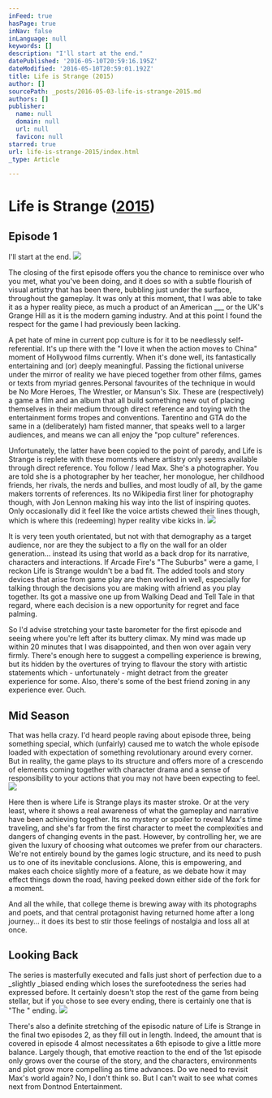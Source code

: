 ```yaml
---
inFeed: true
hasPage: true
inNav: false
inLanguage: null
keywords: []
description: "I'll start at the end."
datePublished: '2016-05-10T20:59:16.195Z'
dateModified: '2016-05-10T20:59:01.192Z'
title: Life is Strange (2015)
author: []
sourcePath: _posts/2016-05-03-life-is-strange-2015.md
authors: []
publisher:
  name: null
  domain: null
  url: null
  favicon: null
starred: true
url: life-is-strange-2015/index.html
_type: Article

---
```

# Life is Strange ([2015][0])

## Episode 1

I'll start at the end.
![](https://the-grid-user-content.s3-us-west-2.amazonaws.com/4732f8f0-30b4-43e5-99e8-475c3b57f62d.jpg)

The closing of the first episode offers you the chance to reminisce over who you met, what you've been doing, and it does so with a subtle flourish of visual artistry that has been there, bubbling just under the surface, throughout the gameplay. It was only at this moment, that I was able to take it as a hyper reality piece, as much a product of an American \_\_\_ or the UK's Grange Hill as it is the modern gaming industry. And at this point I found the respect for the game I had previously been lacking.

A pet hate of mine in current pop culture is for it to be needlessly self-referential. It's up there with the "I love it when the action moves to China" moment of Hollywood films currently. When it's done well, its fantastically entertaining and (or) deeply meaningful. Passing the fictional universe under the mirror of reality we have pieced together from other films, games or texts from myriad genres.Personal favourites of the technique in would be No More Heroes, The Wrestler, or Mansun's Six. These are (respectively) a game a film and an album that all build something new out of placing themselves in their medium through direct reference and toying with the entertainment forms tropes and conventions. Tarentino and GTA do the same in a (deliberately) ham fisted manner, that speaks well to a larger audiences, and means we can all enjoy the "pop culture" references.

Unfortunately, the latter have been copied to the point of parody, and Life is Strange is replete with these moments where artistry only seems available through direct reference. You follow / lead Max. She's a photographer. You are told she is a photographer by her teacher, her monologue, her childhood friends, her rivals, the nerds and bullies, and most loudly of all, by the game makers torrents of references. Its no Wikipedia first liner for photography though, with Jon Lennon making his way into the list of inspiring quotes. Only occasionally did it feel like the voice artists chewed their lines though, which is where this (redeeming) hyper reality vibe kicks in.
![](https://the-grid-user-content.s3-us-west-2.amazonaws.com/8acbef43-2e3d-4aef-b787-3da3d6910edf.jpg)

It is very teen youth orientated, but not with that demography as a target audience, nor are they the subject to a fly on the wall for an older generation... instead its using that world as a back drop for its narrative, characters and interactions. If Arcade Fire's "The Suburbs" were a game, I reckon Life is Strange wouldn't be a bad fit. The added tools and story devices that arise from game play are then worked in well, especially for talking through the decisions you are making with afriend as you play together. Its got a massive one up from Walking Dead and Tell Tale in that regard, where each decision is a new opportunity for regret and face palming.

So I'd advise stretching your taste barometer for the first episode and seeing where you're left after its buttery climax. My mind was made up within 20 minutes that I was disappointed, and then won over again very firmly. There's enough here to suggest a compelling experience is brewing, but its hidden by the overtures of trying to flavour the story with artistic statements which - unfortunately - might detract from the greater experience for some. Also, there's some of the best friend zoning in any experience ever. Ouch.

## Mid Season

That was hella crazy. I'd heard people raving about episode three, being something special, which (unfairly) caused me to watch the whole episode loaded with expectation of something revolutionary around every corner. But in reality, the game plays to its structure and offers more of a crescendo of elements coming together with character drama and a sense of responsibility to your actions that you may not have been expecting to feel.
![](https://the-grid-user-content.s3-us-west-2.amazonaws.com/4ce1a25f-13a8-4cb8-823b-a2bc7b77039f.jpg)

Here then is where Life is Strange plays its master stroke. Or at the very least, where it shows a real awareness of what the gameplay and narrative have been achieving together. Its no mystery or spoiler to reveal Max's time traveling, and she's far from the first character to meet the complexities and dangers of changing events in the past. However, by controlling her, we are given the luxury of choosing what outcomes we prefer from our characters. We're not entirely bound by the games logic structure, and its need to push us to one of its inevitable conclusions. Alone, this is empowering, and makes each choice slightly more of a feature, as we debate how it may effect things down the road, having peeked down either side of the fork for a moment.

And all the while, that college theme is brewing away with its photographs and poets, and that central protagonist having returned home after a long journey... it does its best to stir those feelings of nostalgia and loss all at once.

## Looking Back

The series is masterfully executed and falls just short of perfection due to a _slightly _biased ending which loses the surefootedness the series had expressed before. It certainly doesn't stop the rest of the game from being stellar, but if you chose to see every ending, there is certainly one that is "The " ending.
![](https://the-grid-user-content.s3-us-west-2.amazonaws.com/8597fb0f-b001-4402-803c-069d610cc84b.jpg)

There's also a definite stretching of the episodic nature of Life is Strange in the final two episodes 2, as they fill out in length. Indeed, the amount that is covered in episode 4 almost necessitates a 6th episode to give a little more balance. Largely though, that emotive reaction to the end of the 1st episode only grows over the course of the story, and the characters, environments and plot grow more compelling as time advances. Do we need to revisit Max's world again? No, I don't think so. But I can't wait to see what comes next from Dontnod Entertainment.

[0]: http://www.imdb.com/title/tt4375662/